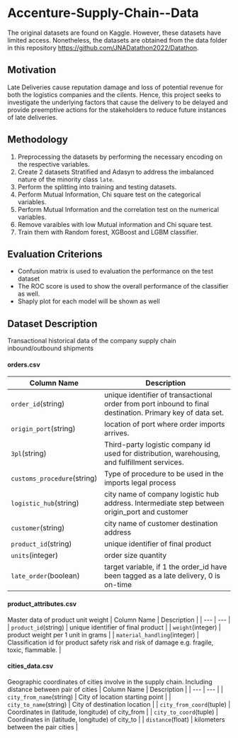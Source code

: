 # Accenture-Supply-Chain--Data

The original datasets are found on Kaggle. However, these datasets have limited access. Nonetheless, the datasets are obtained from the data folder in this repository https://github.com/JNADatathon2022/Datathon.

## Motivation
Late Deliveries cause reputation damage and loss of potential revenue for both the logistics companies and the cilents. Hence, this project seeks to investigate the underlying factors that cause the delivery to be delayed and provide preemptive actions for the stakeholders to reduce future instances of late deliveries.
## Methodology
1. Preprocessing the datasets by performing the necessary encoding on the respective variables.
2. Create 2 datasets Stratified and Adasyn to address the imbalanced nature of the minority class `late`.
3. Perform the splitting into training and testing datasets.
4. Perform Mutual Information, Chi square test on the categorical variables.
5. Perform Mutual Information and the correlation test on the numerical variables.
6. Remove varaibles with low Mutual information and Chi square test.
7. Train them with Random forest, XGBoost and LGBM classifier.

## Evaluation Criterions
* Confusion matrix is used to evaluation the performance on the test dataset
* The ROC score is used to show the overall performance of the classifier as well.
* Shaply plot for each model will be shown as well

## Dataset Description
Transactional historical data of the company supply chain inbound/outbound shipments
#### **orders.csv**
| Column Name | Description |
| --- | --- |
| `order_id`(string) | unique identifier of transactional order from port inbound to final destination. Primary key of data set. |
| `origin_port`(string) | location of port where order imports arrives. |
| `3pl`(string) | Third-party logistic company id used for distribution, warehousing, and fulfillment services. |
| `customs_procedure`(string) | Type of procedure to be used in the imports legal process |
| `logistic_hub`(string) | city name of company logistic hub address. Intermediate step between origin_port and customer |
| `customer`(string) | city name of customer destination address |
| `product_id`(string) | unique identifier of final product |
| `units`(integer) | order size quantity |
| `late_order`(boolean) | target variable, if 1 the order_id have been tagged as a late delivery, 0 is on-time |

#### **product_attributes.csv**
Master data of product unit weight
| Column Name | Description |
| --- | --- |
| `product_id`(string) | unique identifier of final product |
| `weight`(integer) | product weight per 1 unit in grams |
| `material_handling`(integer) | Classification id for product safety risk and risk of damage e.g. fragile, toxic, flammable. |

#### **cities_data.csv**
Geographic coordinates of cities involve in the supply chain.
Including distance between pair of cities
| Column Name | Description |
| --- | --- |
| `city_from_name`(string) | City of location starting point |
| `city_to_name`(string) | City of destination location |
| `city_from_coord`(tuple) | Coordinates in (latitude, longitude) of city_from |
| `city_to_coord`(tuple) | Coordinates in (latitude, longitude) of city_to |
| `distance`(float) | kilometers between the pair cities |




